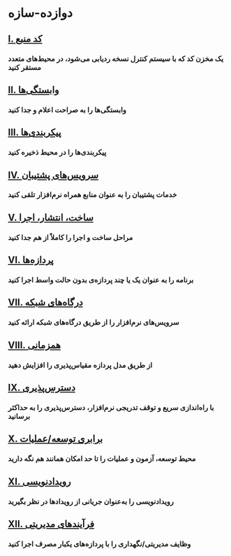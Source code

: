 دوازده-سازه
===================

## [I. کد منبع](./codebase)
### یک مخزن کد که با سیستم کنترل نسخه ردیابی می‌شود، در محیط‌های متعدد مستقر کنید

## [II. وابستگی‌ها](./dependencies)
### وابستگی‌ها را به صراحت اعلام و جدا کنید

## [III. پیکربندی‌ها](./config)
### پیکربندی‌ها را در محیط ذخیره کنید

## [IV. سرویس‌های پشتیبان](./backing-services)
### خدمات پشتیبان را به عنوان منابع همراه نرم‌افزار تلقی کنید

## [V. ساخت، انتشار، اجرا](./build-release-run)
### مراحل ساخت و اجرا را کاملاً از هم جدا کنید

## [VI. پردازه‌ها](./processes)
### برنامه را به عنوان یک یا چند پردازه‌ی بدون حالت واسط اجرا کنید

## [VII. درگاه‌های شبکه](./port-binding)
### سرویس‌های نرم‌افزار را از طریق درگاه‌های شبکه ارائه کنید

## [VIII. همزمانی](./concurrency)
### از طریق مدل پردازه مقیاس‌پذیری را افزایش دهید

## [IX. دسترس‌پذیری](./disposability)
### با راه‌اندازی سریع و توقف تدریجی نرم‌افزار، دسترس‌پذیری را به حداکثر برسانید

## [X. برابری توسعه/عملیات](./dev-prod-parity)
### محیط توسعه، آزمون و عملیات را تا حد امکان همانند هم نگه دارید

## [XI. رویدادنویسی](./logs)
### رویدادنویسی را به‌عنوان جریانی از رویدادها در نظر بگیرید

## [XII. فرآیندهای مدیریتی](./admin-processes)
### وظایف مدیریتی/نگهداری را با پردازه‌های یکبار مصرف اجرا کنید
